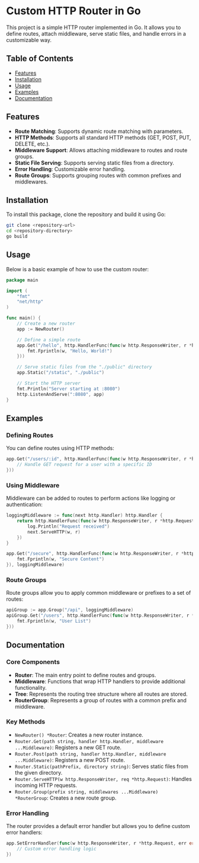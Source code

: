 
# Custom HTTP Router in Go

This project is a simple HTTP router implemented in Go. It allows you to define routes, attach middleware, serve static files, and handle errors in a customizable way.

## Table of Contents

- [Features](#features)
- [Installation](#installation)
- [Usage](#usage)
- [Examples](#examples)
- [Documentation](#documentation)

## Features

- **Route Matching**: Supports dynamic route matching with parameters.
- **HTTP Methods**: Supports all standard HTTP methods (GET, POST, PUT, DELETE, etc.).
- **Middleware Support**: Allows attaching middleware to routes and route groups.
- **Static File Serving**: Supports serving static files from a directory.
- **Error Handling**: Customizable error handling.
- **Route Groups**: Supports grouping routes with common prefixes and middlewares.

## Installation

To install this package, clone the repository and build it using Go:

```bash
git clone <repository-url>
cd <repository-directory>
go build
```

## Usage

Below is a basic example of how to use the custom router:

```go
package main

import (
    "fmt"
    "net/http"
)

func main() {
    // Create a new router
    app := NewRouter()

    // Define a simple route
    app.Get("/hello", http.HandlerFunc(func(w http.ResponseWriter, r *http.Request) {
        fmt.Fprintln(w, "Hello, World!")
    }))

    // Serve static files from the "./public" directory
    app.Static("/static", "./public")

    // Start the HTTP server
    fmt.Println("Server starting at :8080")
    http.ListenAndServe(":8080", app)
}
```

## Examples

### Defining Routes

You can define routes using HTTP methods:

```go
app.Get("/users/:id", http.HandlerFunc(func(w http.ResponseWriter, r *http.Request) {
    // Handle GET request for a user with a specific ID
}))
```

### Using Middleware

Middleware can be added to routes to perform actions like logging or authentication:

```go
loggingMiddleware := func(next http.Handler) http.Handler {
    return http.HandlerFunc(func(w http.ResponseWriter, r *http.Request) {
        log.Println("Request received")
        next.ServeHTTP(w, r)
    })
}

app.Get("/secure", http.HandlerFunc(func(w http.ResponseWriter, r *http.Request) {
    fmt.Fprintln(w, "Secure Content")
}), loggingMiddleware)
```

### Route Groups

Route groups allow you to apply common middleware or prefixes to a set of routes:

```go
apiGroup := app.Group("/api", loggingMiddleware)
apiGroup.Get("/users", http.HandlerFunc(func(w http.ResponseWriter, r *http.Request) {
    fmt.Fprintln(w, "User List")
}))
```

## Documentation

### Core Components

- **Router**: The main entry point to define routes and groups.
- **Middleware**: Functions that wrap HTTP handlers to provide additional functionality.
- **Tree**: Represents the routing tree structure where all routes are stored.
- **RouterGroup**: Represents a group of routes with a common prefix and middleware.

### Key Methods

- `NewRouter() *Router`: Creates a new router instance.
- `Router.Get(path string, handler http.Handler, middleware ...Middleware)`: Registers a new GET route.
- `Router.Post(path string, handler http.Handler, middleware ...Middleware)`: Registers a new POST route.
- `Router.Static(pathPrefix, directory string)`: Serves static files from the given directory.
- `Router.ServeHTTP(w http.ResponseWriter, req *http.Request)`: Handles incoming HTTP requests.
- `Router.Group(prefix string, middlewares ...Middleware) *RouterGroup`: Creates a new route group.

### Error Handling

The router provides a default error handler but allows you to define custom error handlers:

```go
app.SetErrorHandler(func(w http.ResponseWriter, r *http.Request, err error) {
    // Custom error handling logic
})
```